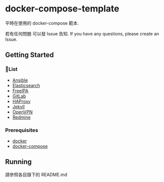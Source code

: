 # docker-compose-template

平時在使用的 docker-compose 範本.

若有任何問題 可以發 Issue 告知. If you have any questions, please create an Issue.

## Getting Started

### List

* [Ansible]
* [Elasticsearch]
* [FreeIPA]
* [GitLab]
* [HAProxy]
* [Jekyll]
* [OpenVPN]
* [Redmine]


### Prerequisites

* [docker](https://docs.docker.com/install/)
* [docker-compose](https://docs.docker.com/compose/install/)

## Running

請參照各目錄下的 README.md

[Ansible]: https://www.ansible.com/
[Elasticsearch]: https://www.elastic.co/elasticsearch/
[FreeIPA]: https://www.freeipa.org/
[GitLab]: https://about.gitlab.com/
[HAProxy]: http://www.haproxy.org/
[Jekyll]: https://jekyllrb.com/
[OpenVPN]: https://openvpn.net/
[Redmine]: https://www.redmine.org/
